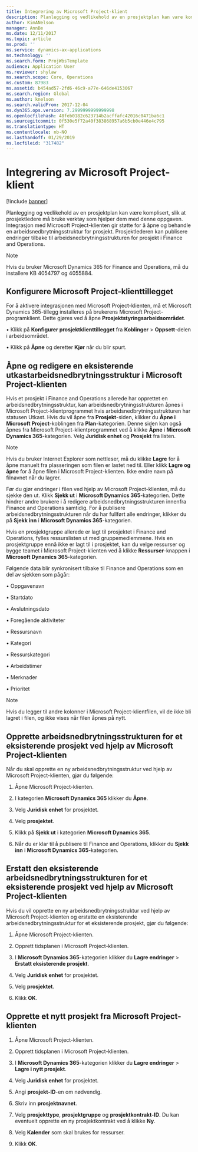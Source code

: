 ```yaml
---
title: Integrering av Microsoft Project-klient
description: Planlegging og vedlikehold av en prosjektplan kan være komplisert, slik at prosjektledere må bruke verktøy som hjelper dem med denne oppgaven. Integrasjon med Microsoft Project-klienten gir støtte for å åpne og behandle en arbeidsnedbrytningsstruktur for prosjekt.
author: KimANelson
manager: AnnBe
ms.date: 12/11/2017
ms.topic: article
ms.prod: ''
ms.service: dynamics-ax-applications
ms.technology: ''
ms.search.form: ProjWbsTemplate
audience: Application User
ms.reviewer: shylaw
ms.search.scope: Core, Operations
ms.custom: 87983
ms.assetid: b454ad57-2fd6-46c9-a77e-646de4153067
ms.search.region: Global
ms.author: knelson
ms.search.validFrom: 2017-12-04
ms.dyn365.ops.version: 7.2999999999999998
ms.openlocfilehash: 48feb0182c623714b2acffafc42016c0471ba6c1
ms.sourcegitcommit: 0f530e5f72a40f383868957a6b5cb0e446e4c795
ms.translationtype: HT
ms.contentlocale: nb-NO
ms.lasthandoff: 01/29/2019
ms.locfileid: "317482"
---
```

# <a name="microsoft-project-client-integration"></a>Integrering av Microsoft Project-klient

[!include [banner](../includes/banner.md)]

Planlegging og vedlikehold av en prosjektplan kan være komplisert, slik at prosjektledere må bruke verktøy som hjelper dem med denne oppgaven. Integrasjon med Microsoft Project-klienten gir støtte for å åpne og behandle en arbeidsnedbrytningsstruktur for prosjekt. Prosjektlederen kan publisere endringer tilbake til arbeidsnedbrytningsstrukturen for prosjekt i Finance and Operations.

> [!NOTE]
> Hvis du bruker Microsoft Dynamics 365 for Finance and Operations, må du installere KB 4054797 og 4055884.

## <a name="configure-the-microsoft-project-client-add-in"></a>Konfigurere Microsoft Project-klienttillegget
For å aktivere integrasjonen med Microsoft Project-klienten, må et Microsoft Dynamics 365-tillegg installeres på brukerens Microsoft Project-programklient. Dette gjøres ved å åpne **Prosjektstyringsarbeidsområdet**.

•   Klikk på **Konfigurer prosjektklienttillegget** fra **Koblinger** > **Oppsett**-delen i arbeidsområdet.

•   Klikk på **Åpne** og deretter **Kjør** når du blir spurt.

## <a name="open-and-edit-an-existing-draft-work-breakdown-structure-in-microsoft-project-client"></a>Åpne og redigere en eksisterende utkastarbeidsnedbrytningsstruktur i Microsoft Project-klienten
Hvis et prosjekt i Finance and Operations allerede har opprettet en arbeidsnedbrytningsstruktur, kan arbeidsnedbrytningsstrukturen åpnes i Microsoft Project-klientprogrammet hvis arbeidsnedbrytningsstrukturen har statusen Utkast. Hvis du vil åpne fra **Prosjekt**-siden, klikker du **Åpne i Microsoft Project**-koblingen fra **Plan**-kategorien. Denne siden kan også åpnes fra Microsoft Project-klientprogrammet ved å klikke **Åpne** i **Microsoft Dynamics 365**-kategorien. Velg **Juridisk enhet** og **Prosjekt** fra listen.

> [!NOTE]
> Hvis du bruker Internet Explorer som nettleser, må du klikke **Lagre** for å åpne manuelt fra plasseringen som filen er lastet ned til. Eller klikk **Lagre og åpne** for å åpne filen i Microsoft Project-klienten. Ikke endre navn på filnavnet når du lagrer.

Før du gjør endringer i filen ved hjelp av Microsoft Project-klienten, må du sjekke den ut. Klikk **Sjekk ut** i **Microsoft Dynamics 365**-kategorien. Dette hindrer andre brukere i å redigere arbeidsnedbrytningsstrukturen innenfra Finance and Operations samtidig. For å publisere arbeidsnedbrytningsstrukturen når du har fullført alle endringer, klikker du på **Sjekk inn** i **Microsoft Dynamics 365**-kategorien.

Hvis en prosjektgruppe allerede er lagt til prosjektet i Finance and Operations, fylles ressurslisten ut med gruppemedlemmene. Hvis en prosjektgruppe ennå ikke er lagt til i prosjektet, kan du velge ressurser og bygge teamet i Microsoft Project-klienten ved å klikke **Ressurser**-knappen i **Microsoft Dynamics 365**-kategorien. 

Følgende data blir synkronisert tilbake til Finance and Operations som en del av sjekken som pågår:

•   Oppgavenavn

•   Startdato

•   Avslutningsdato

•   Foregående aktiviteter

•   Ressursnavn

•   Kategori

•   Ressurskategori

•   Arbeidstimer

•   Merknader

•   Prioritet

> [!NOTE]
> Hvis du legger til andre kolonner i Microsoft Project-klientfilen, vil de ikke bli lagret i filen, og ikke vises når filen åpnes på nytt.

## <a name="create-the-work-breakdown-structure-for-an-existing-project-using-microsoft-project-client"></a>Opprette arbeidsnedbrytningsstrukturen for et eksisterende prosjekt ved hjelp av Microsoft Project-klienten
Når du skal opprette en ny arbeidsnedbrytningsstruktur ved hjelp av Microsoft Project-klienten, gjør du følgende:


1.  Åpne Microsoft Project-klienten.

2.  I kategorien **Microsoft Dynamics 365** klikker du **Åpne**.

3.  Velg **Juridisk enhet** for prosjektet.

4.  Velg **prosjektet**.

5.  Klikk på **Sjekk ut** i kategorien **Microsoft Dynamics 365**.

6.  Når du er klar til å publisere til Finance and Operations, klikker du **Sjekk inn** i **Microsoft Dynamics 365**-kategorien.

## <a name="replace-the-existing-work-breakdown-structure-for-an-existing-project-using-microsoft-project-client"></a>Erstatt den eksisterende arbeidsnedbrytningsstrukturen for et eksisterende prosjekt ved hjelp av Microsoft Project-klienten
Hvis du vil opprette en ny arbeidsnedbrytningsstruktur ved hjelp av Microsoft Project-klienten og erstatte en eksisterende arbeidsnedbrytningsstruktur for et eksisterende prosjekt, gjør du følgende:

1.  Åpne Microsoft Project-klienten.

2.  Opprett tidsplanen i Microsoft Project-klienten.

3.  I **Microsoft Dynamics 365**-kategorien klikker du **Lagre endringer** > **Erstatt eksisterende prosjekt**.

4.  Velg **Juridisk enhet** for prosjektet.

5.  Velg **prosjektet**.

6.  Klikk **OK**.

## <a name="create-a-new-project-from-within-microsoft-project-client"></a>Opprette et nytt prosjekt fra Microsoft Project-klienten


1.  Åpne Microsoft Project-klienten.

2.  Opprett tidsplanen i Microsoft Project-klienten.

3.  I **Microsoft Dynamics 365**-kategorien klikker du **Lagre endringer** > **Lagre i nytt prosjekt**.

4.  Velg **Juridisk enhet** for prosjektet.

5.  Angi **prosjekt-ID**-en om nødvendig.

6.  Skriv inn **prosjektnavnet**.

7.  Velg **prosjekttype**, **prosjektgruppe** og **prosjektkontrakt-ID**. Du kan eventuelt opprette en ny prosjektkontrakt ved å klikke **Ny**.

8.  Velg **Kalender** som skal brukes for ressurser.

11. Klikk **OK**.
